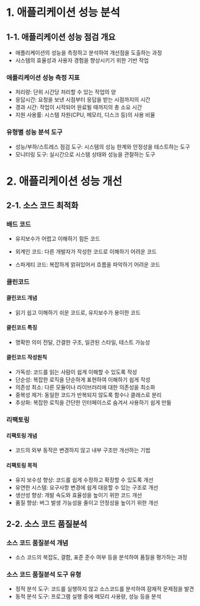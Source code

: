 # 1. 애플리케이션 성능 분석

## 1-1. 애플리케이션 성능 점검 개요

-   애플리케이션의 성능을 측정하고 분석하여 개선점을 도출하는 과정
-   시스템의 효율성과 사용자 경험을 향상시키기 위한 기반 작업

### 애플리케이션 성능 측정 지표

-   처리량: 단위 시간당 처리할 수 있는 작업의 양
-   응답시간: 요청을 보낸 시점부터 응답을 받는 시점까지의 시간
-   경과 시간: 작업이 시작되어 완료될 때까지의 총 소요 시간
-   지원 사용률: 시스템 자원(CPU, 메모리, 디스크 등)의 사용 비율

### 유형별 성능 분석 도구

-   성능/부하/스트레스 점검 도구: 시스템의 성능 한계와 안정성을 테스트하는 도구
-   모니터링 도구: 실시간으로 시스템 상태와 성능을 관찰하는 도구

# 2. 애플리케이션 성능 개선

## 2-1. 소스 코드 최적화

### 배드 코드

-   유지보수가 어렵고 이해하기 힘든 코드

-   외계인 코드: 다른 개발자가 작성한 코드로 이해하기 어려운 코드
-   스파게티 코드: 복잡하게 얽혀있어서 흐름을 파악하기 어려운 코드

### 클린코드

#### 클린코드 개념

-   읽기 쉽고 이해하기 쉬운 코드로, 유지보수가 용이한 코드

#### 클린코드 특징

-   명확한 의미 전달, 간결한 구조, 일관된 스타일, 테스트 가능성

#### 클린코드 작성원칙

-   가독성: 코드를 읽는 사람이 쉽게 이해할 수 있도록 작성
-   단순성: 복잡한 로직을 단순하게 표현하여 이해하기 쉽게 작성
-   의존성 최소: 다른 모듈이나 라이브러리에 대한 의존성을 최소화
-   중복성 제거: 동일한 코드가 반복되지 않도록 함수나 클래스로 분리
-   추상화: 복잡한 로직을 간단한 인터페이스로 숨겨서 사용하기 쉽게 만듦

### 리팩토링

#### 리팩토링 개념

-   코드의 외부 동작은 변경하지 않고 내부 구조만 개선하는 기법

#### 리팩토링 목적

-   유지 보수성 향상: 코드를 쉽게 수정하고 확장할 수 있도록 개선
-   유연한 시스템: 요구사항 변경에 쉽게 대응할 수 있는 구조로 개선
-   생산성 향상: 개발 속도와 효율성을 높이기 위한 코드 개선
-   품질 향상: 버그 발생 가능성을 줄이고 안정성을 높이기 위한 개선

## 2-2. 소스 코드 품질분석

### 소스 코드 품질분석 개념

-   소스 코드의 복잡도, 결함, 표준 준수 여부 등을 분석하여 품질을 평가하는 과정

### 소스 코드 품질분석 도구 유형

-   정적 분석 도구: 코드를 실행하지 않고 소스코드를 분석하여 잠재적 문제점을 발견
-   동적 분석 도구: 프로그램 실행 중에 메모리 사용량, 성능 등을 분석
